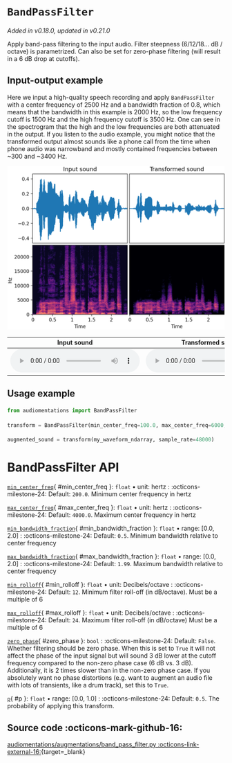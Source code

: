 # `BandPassFilter`

_Added in v0.18.0, updated in v0.21.0_

Apply band-pass filtering to the input audio. Filter steepness (6/12/18... dB / octave)
is parametrized. Can also be set for zero-phase filtering (will result in a 6 dB drop at
cutoffs).

## Input-output example

Here we input a high-quality speech recording and apply `BandPassFilter` with a center
frequency of 2500 Hz and a bandwidth fraction of 0.8, which means that the bandwidth in
this example is 2000 Hz, so the low frequency cutoff is 1500 Hz and the high frequency
cutoff is 3500 Hz. One can see in the spectrogram that the high and the low frequencies
are both attenuated in the output. If you listen to the audio example, you might notice
that the transformed output almost sounds like a phone call from the time when
phone audio was narrowband and mostly contained frequencies between ~300 and ~3400 Hz.

![Input-output waveforms and spectrograms](BandPassFilter.webp)

| Input sound                                                                           | Transformed sound                                                                           |
|---------------------------------------------------------------------------------------|---------------------------------------------------------------------------------------------|
| <audio controls><source src="../BandPassFilter_input.flac" type="audio/flac"></audio> | <audio controls><source src="../BandPassFilter_transformed.flac" type="audio/flac"></audio> | 

## Usage example

```python
from audiomentations import BandPassFilter

transform = BandPassFilter(min_center_freq=100.0, max_center_freq=6000, p=1.0)

augmented_sound = transform(my_waveform_ndarray, sample_rate=48000)
```

# BandPassFilter API

[`min_center_freq`](#min_center_freq){ #min_center_freq }: `float` • unit: hertz
:   :octicons-milestone-24: Default: `200.0`. Minimum center frequency in hertz

[`max_center_freq`](#max_center_freq){ #max_center_freq }: `float` • unit: hertz
:   :octicons-milestone-24: Default: `4000.0`. Maximum center frequency in hertz

[`min_bandwidth_fraction`](#min_bandwidth_fraction){ #min_bandwidth_fraction }: `float` • range: [0.0, 2.0]
:   :octicons-milestone-24: Default: `0.5`. Minimum bandwidth relative to center frequency

[`max_bandwidth_fraction`](#max_bandwidth_fraction){ #max_bandwidth_fraction }: `float` • range: [0.0, 2.0]
:   :octicons-milestone-24: Default: `1.99`. Maximum bandwidth relative to center frequency

[`min_rolloff`](#min_rolloff){ #min_rolloff }: `float` • unit: Decibels/octave
:   :octicons-milestone-24: Default: `12`. Minimum filter roll-off (in dB/octave).
    Must be a multiple of 6

[`max_rolloff`](#max_rolloff){ #max_rolloff }: `float` • unit: Decibels/octave
:   :octicons-milestone-24: Default: `24`. Maximum filter roll-off (in dB/octave)
    Must be a multiple of 6

[`zero_phase`](#zero_phase){ #zero_phase }: `bool`
:   :octicons-milestone-24: Default: `False`. Whether filtering should be zero phase.
    When this is set to `True` it will not affect the phase of the input signal but will
    sound 3 dB lower at the cutoff frequency compared to the non-zero phase case (6 dB
    vs. 3 dB). Additionally, it is 2 times slower than in the non-zero phase case. If
    you absolutely want no phase distortions (e.g. want to augment an audio file with
    lots of transients, like a drum track), set this to `True`.

[`p`](#p){ #p }: `float` • range: [0.0, 1.0]
:   :octicons-milestone-24: Default: `0.5`. The probability of applying this transform.

## Source code :octicons-mark-github-16:

[audiomentations/augmentations/band_pass_filter.py :octicons-link-external-16:](https://github.com/iver56/audiomentations/blob/main/audiomentations/augmentations/band_pass_filter.py){target=_blank}
